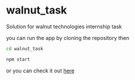 # walnut_task
Solution for walnut technologies internship task

you can run the app by cloning the repository then 
```sh
cd walnut_task
```
```sh
npm start
```

or you can check it out [here](https://adikoch17.github.io/agecalculator)
